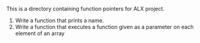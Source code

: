This is a directory containing function pointers for ALX project. 
1. Write a function that prints a name.
2. Write a function that executes a function given as a parameter on each element of an array
